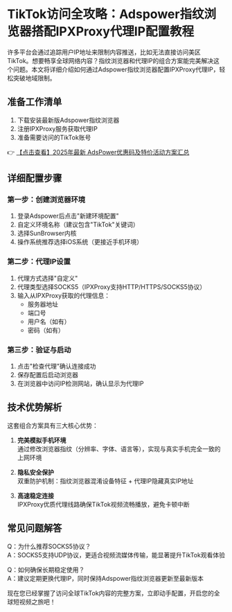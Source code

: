 # TikTok访问全攻略：Adspower指纹浏览器搭配IPXProxy代理IP配置教程

许多平台会通过追踪用户IP地址来限制内容推送，比如无法直接访问美区TikTok。想要畅享全球网络内容？指纹浏览器和代理IP的组合方案能完美解决这个问题。本文将详细介绍如何通过Adspower指纹浏览器配置IPXProxy代理IP，轻松突破地域限制。

## 准备工作清单
1. 下载安装最新版Adspower指纹浏览器
2. 注册IPXProxy服务获取代理IP
3. 准备需要访问的TikTok账号

👉 [【点击查看】2025年最新 AdsPower优惠码及特价活动方案汇总](https://bit.ly/adspower_free)

## 详细配置步骤

### 第一步：创建浏览器环境
1. 登录Adspower后点击"新建环境配置"
2. 自定义环境名称（建议包含"TikTok"关键词）
3. 选择SunBrowser内核
4. 操作系统推荐选择iOS系统（更接近手机环境）

### 第二步：代理IP设置
1. 代理方式选择"自定义"
2. 代理类型选择SOCKS5（IPXProxy支持HTTP/HTTPS/SOCKS5协议）
3. 输入从IPXProxy获取的代理信息：
   - 服务器地址
   - 端口号
   - 用户名（如有）
   - 密码（如有）

### 第三步：验证与启动
1. 点击"检查代理"确认连接成功
2. 保存配置后启动浏览器
3. 在浏览器中访问IP检测网站，确认显示为代理IP

## 技术优势解析
这套组合方案具有三大核心优势：

1. **完美模拟手机环境**  
   通过修改浏览器指纹（分辨率、字体、语言等），实现与真实手机完全一致的上网环境

2. **隐私安全保护**  
   双重防护机制：指纹浏览器混淆设备特征 + 代理IP隐藏真实IP地址

3. **高速稳定连接**  
   IPXProxy优质代理线路确保TikTok视频流畅播放，避免卡顿中断

## 常见问题解答
Q：为什么推荐SOCKS5协议？  
A：SOCKS5支持UDP协议，更适合视频流媒体传输，能显著提升TikTok观看体验

Q：如何确保长期稳定使用？  
A：建议定期更换代理IP，同时保持Adspower指纹浏览器更新至最新版本

现在您已经掌握了访问全球TikTok内容的完整方案，立即动手配置，开启您的全球短视频之旅吧！